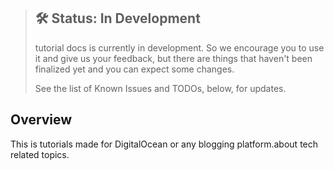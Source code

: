 > ## 🛠 Status: In Development
> tutorial docs is currently in development. So we encourage you to use it and give us your feedback, but there are things that haven't been finalized yet and you can expect some changes.
>
> See the list of Known Issues and TODOs, below, for updates.


## Overview

This is tutorials made for DigitalOcean or any blogging platform.about tech related topics.

